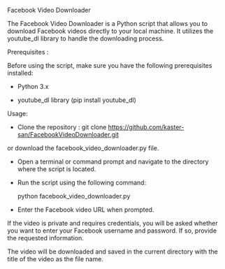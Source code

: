 Facebook Video Downloader


The Facebook Video Downloader is a Python script that allows you to download Facebook videos directly to your local machine. It utilizes the youtube_dl library to handle the downloading process.




Prerequisites : 

Before using the script, make sure you have the following prerequisites installed:

- Python 3.x

- youtube_dl library (pip install youtube_dl)

Usage:

- Clone the repository : git clone https://github.com/kaster-san/FacebookVideoDownloader.git

or download the facebook_video_downloader.py file.

- Open a terminal or command prompt and navigate to the directory where the script is located.

- Run the script using the following command:

    python facebook_video_downloader.py

- Enter the Facebook video URL when prompted.



If the video is private and requires credentials, you will be asked whether you want to enter your Facebook username and password. If so, provide the requested information.

The video will be downloaded and saved in the current directory with the title of the video as the file name.
